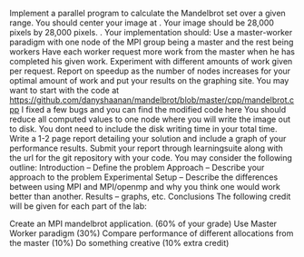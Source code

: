 Implement a parallel program to calculate the Mandelbrot set over a given range. You should center your image at
. Your image should be 28,000 pixels by 28,000 pixels.
. Your implementation should:
Use a master-worker paradigm with one node of the MPI group being a master and the rest being workers
Have each worker request more work from the master when he has completed his given work.
Experiment with different amounts of work given per request.
Report on speedup as the number of nodes increases for your optimal amount of work and put your results on the graphing site.
You may want to start with the code at https://github.com/danyshaanan/mandelbrot/blob/master/cpp/mandelbrot.cpp
I fixed a few bugs and you can find the modified code here
You should reduce all computed values to one node where you will write the image out to disk.  You dont need to include the disk writing time in your total time.
Write a 1-2 page report detailing your solution and include a graph of your performance results.
Submit your report through learningsuite along with the url for the git repository with your code.  You may consider the following outline:
Introduction – Define the problem
Approach – Describe your approach to the problem
Experimental Setup – Describe the differences between using MPI and MPI/openmp and why you think one would work better than another. 
Results – graphs, etc.
Conclusions
The following credit will be given for each part of the lab:

Create an MPI mandelbrot application. (60% of your grade)
Use Master Worker paradigm (30%)
Compare performance of different allocations from the master (10%)
Do something creative (10% extra credit)


